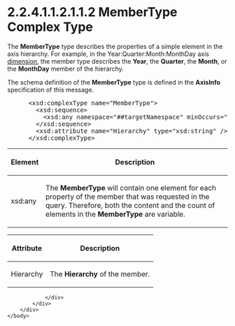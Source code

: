 <html dir="LTR" xmlns:mshelp="http://msdn.microsoft.com/mshelp" xmlns:ddue="http://ddue.schemas.microsoft.com/authoring/2003/5" xmlns:xlink="http://www.w3.org/1999/xlink" xmlns:tool="http://www.microsoft.com/tooltip">
    <head>
        <meta http-equiv="Content-Type" content="text/html; CHARSET=utf-8"></meta>
        <meta name="save" content="history"></meta>
        <title>2.2.4.1.1.2.1.1.2 MemberType Complex Type</title>
        <xml>
            <mshelp:toctitle title="2.2.4.1.1.2.1.1.2 MemberType Complex Type"></mshelp:toctitle>
            <mshelp:rltitle title="[MS-SSAS]: MemberType Complex Type"></mshelp:rltitle>
            <mshelp:keyword index="A" term="5096442d-0e6e-481a-87e9-cc9383674248"></mshelp:keyword>
            <mshelp:attr name="DCSext.ContentType" value="open specification"></mshelp:attr>
            <mshelp:attr name="AssetID" value="5096442d-0e6e-481a-87e9-cc9383674248"></mshelp:attr>
            <mshelp:attr name="TopicType" value="kbRef"></mshelp:attr>
            <mshelp:attr name="DCSext.Title" value="[MS-SSAS]: MemberType Complex Type" />
        </xml>
    </head>
    <body>
        <div id="header">
            <h1 class="heading">2.2.4.1.1.2.1.1.2 MemberType Complex Type</h1>
        </div>
        <div id="mainSection">
            <div id="mainBody">
                <div id="allHistory" class="saveHistory"></div>
                <div id="sectionSection0" class="section" name="collapseableSection">
                    

<p>The <b>MemberType</b> type describes the properties of a
simple element in the axis hierarchy. For example, in the
Year:Quarter:Month:MonthDay axis <a href="8676f5ce-62d4-4244-a326-634bfed4aba4.md#gt_70d18eb1-eb3c-48f8-b0cd-7140f206406c">dimension</a>, the member type
describes the <b>Year</b>, the <b>Quarter</b>, the <b>Month</b>, or the <b>MonthDay</b>
member of the hierarchy.</p>

<p>The schema definition of the <b>MemberType</b> type is
defined in the <b>AxisInfo</b> specification of this message.</p>

<dl>
<dd>
<div><pre> &lt;xsd:complexType name=&quot;MemberType&quot;&gt;
   &lt;xsd:sequence&gt;
     &lt;xsd:any namespace=&quot;##targetNamespace&quot; minOccurs=&quot;0&quot; maxOccurs=&quot;unbounded&quot; processContents=&quot;skip&quot; /&gt;
   &lt;/xsd:sequence&gt;
   &lt;xsd:attribute name=&quot;Hierarchy&quot; type=&quot;xsd:string&quot; /&gt;
 &lt;/xsd:complexType&gt;
</pre></div>
</dd></dl>

<table>
 <thead>
  <tr>
   <th>
   <p>Element</p>
   </th>
   <th>
   <p>Description</p>
   </th>
  </tr>
 </thead>
 <tr>
  <td>
  <p>xsd:any</p>
  </td>
  <td>
  <p>The <b>MemberType</b> will contain one element for
  each property of the member that was requested in the query. Therefore, both
  the content and the count of elements in the <b>MemberType</b> are variable.</p>
  </td>
 </tr>
</table>

<p> </p>

<table>
 <thead>
  <tr>
   <th>
   <p>Attribute</p>
   </th>
   <th>
   <p>Description</p>
   </th>
  </tr>
 </thead>
 <tr>
  <td>
  <p>Hierarchy</p>
  </td>
  <td>
  <p>The <b>Hierarchy</b> of the member.</p>
  </td>
 </tr>
</table>

<p> </p>


                </div>
            </div>
        </div>
    </body>
</html>